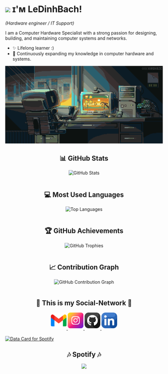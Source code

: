 <!--Header Name-->
# <img src="https://emojis.slackmojis.com/emojis/images/1643514974/10003/catjam.gif?1643514974" width="30"/> ɪ'ᴍ LeDinhBach! 
*(Hardware engineer / IT Support)*
<br /> 

<!--Start Intro-->               
<p align="left">I am a Computer Hardware Specialist with a strong passion for designing, building, and maintaining computer systems and networks.</p>

- ✨ Lifelong learner :)
- 🌱 Continuously expanding my knowledge in computer hardware and systems.
<!--End Intro-->

<!--Banner-->
![LeDinhBach Banner Image](./banner.webp)

<!-- GitHub Stats -->
<h2 align="center">📊 GitHub Stats</h2>
<div align="center">
  <img src="https://github-readme-stats.vercel.app/api?username=ledinhbach2k4&show_icons=true&theme=radical" alt="GitHub Stats"/>
</div>

<br/>

<!-- Most Used Languages -->
<h2 align="center">💻 Most Used Languages</h2>
<div align="center">
  <img src="https://github-readme-stats.vercel.app/api/top-langs/?username=ledinhbach2k4&layout=compact&theme=radical" alt="Top Languages"/>
</div>

<br/>

<!-- GitHub Trophies -->
<h2 align="center">🏆 GitHub Achievements</h2>
<div align="center">
  <img src="https://github-profile-trophy.vercel.app/?username=ledinhbach2k4&theme=onedark" alt="GitHub Trophies"/>
</div>

<br/>

<!-- GitHub Contribution Graph -->
<h2 align="center">📈 Contribution Graph</h2>
<div align="center">
  <img src="https://github-readme-activity-graph.vercel.app/graph?username=ledinhbach2k4&theme=react-dark" alt="GitHub Contribution Graph"/>
</div>

<br/>

<!--Contact Section--> 
<h2 align="center">🤝 This is my Social-Network 🤝 </h2>
<div align="center">
  
<a href="mailto:minecraft0808080808@gmail.com" target="_blank">
<img src="./gmail.png" width=50 height=50 alt="Gmail" style="margin-bottom: 5px" />
</a>

<a href="https://www.instagram.com/catofgamer/" target="_blank">
<img src="./instagram.png" width=50 height=50 alt="Instagram" style="margin-bottom: 5px;" />
</a>

<a href="https://github.com/ledinhbach2k4" target="_blank">
<img src="./github.png" width=50 height=50 alt="GitHub" style="margin-bottom: 5px;" />
</a>

<a href="https://www.linkedin.com/in/b%C3%A1ch-l%C3%AA-%C4%91%C3%ACnh-4b39302b8/" target="_blank">
<img src="./linkedin.png" width=50 height=50 alt="LinkedIn" style="margin-bottom: 5px;" />
</a>

</div>
<br/>

<!--Spotify--> 
<a href="https://data-card-for-spotify.herokuapp.com/card?user_id=31sqc7ymg32an4rw4nbzf2ocwce4">
  <img src="https://data-card-for-spotify.herokuapp.com/api/card?user_id=31sqc7ymg32an4rw4nbzf2ocwce4" alt="Data Card for Spotify">
</a>
<br/>

<!--Footer--> 
<h2 align="center">🎶 Spotify 🎶 </h2>
<div align="center">
<p align="center">
  <img src="https://capsule-render.vercel.app/api?type=waving&color=gradient&height=65&section=footer"/>
</p>
